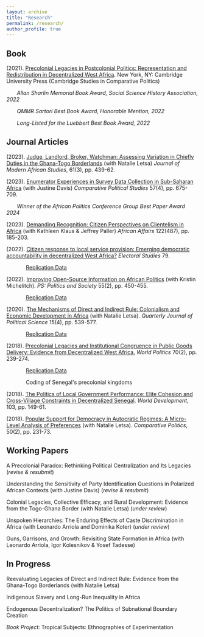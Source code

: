 ```yaml
---
layout: archive
title: "Research"
permalink: /research/
author_profile: true
---
```


Book 
-------

(2021). [Precolonial Legacies in Postcolonial Politics: Representation and Redistribution in Decentralized West Africa][]. New York, NY: Cambridge University Press (Cambridge Studies in Comparative Politics)

[Precolonial Legacies in Postcolonial Politics: Representation and Redistribution in Decentralized West Africa]: https://www.cambridge.org/core/books/precolonial-legacies-in-postcolonial-politics/AC53415517557472924C75C1BE2915D0

&nbsp;&nbsp;&nbsp;&nbsp;&nbsp;&nbsp; _Allan Sharlin Memorial Book Award, Social Science History Association, 2022_

&nbsp;&nbsp;&nbsp;&nbsp;&nbsp;&nbsp; _QMMR Sartori Best Book Award, Honorable Mention, 2022_

&nbsp;&nbsp;&nbsp;&nbsp;&nbsp;&nbsp; _Long-Listed for the Luebbert Best Book Award, 2022_
    

Journal Articles 
-------

(2023). [Judge, Landlord, Broker, Watchman: Assessing Variation in Chiefly Duties in the Ghana-Togo Borderlands][] (with Natalie Letsa) _Journal of Modern African Studies_, 61(3), pp. 439-62.

[Judge, Landlord, Broker, Watchman: Assessing Variation in Chiefly Duties in the Ghana-Togo Borderlands]: https://doi.org/10.1017/S0022278X23000150

(2023). [Enumerator Experiences in Survey Data Collection in Sub-Saharan Africa][] (with Justine Davis) _Comparative Political Studies_ 57(4), pp. 675-709. 

&nbsp;&nbsp;&nbsp;&nbsp;&nbsp;&nbsp; _Winner of the African Politics Conference Group Best Paper Award 2024_

[Enumerator Experiences in Survey Data Collection in Sub-Saharan Africa]: https://journals.sagepub.com/doi/10.1177/00104140231178735

(2023). [Demanding Recognition: Citizen Perspectives on Clientelism in Africa][] (with Kathleen Klaus & Jeffrey Paller) _African Affairs_ 122(487), pp. 185-203.

[Demanding Recognition: Citizen Perspectives on Clientelism in Africa]: https://academic.oup.com/afraf/article/122/487/185/7169105

(2022). [Citizen response to local service provision: Emerging democratic accountability in decentralized West Africa?][] _Electoral Studies_ 79.

&nbsp;&nbsp;&nbsp;&nbsp;&nbsp;&nbsp;&nbsp;&nbsp;&nbsp;&nbsp;&nbsp;&nbsp; [Replication Data][] 

[Replication Data]: https://marthawilfahrt.weebly.com/uploads/2/9/9/3/29939255/wilfahrt_electoral_studies_2022_replication_data.zip

[Citizen response to local service provision: Emerging democratic accountability in decentralized West Africa?]: https://authors.elsevier.com/a/1fXDnxRaZcPN3

(2022). [Improving Open-Source Information on African Politics][] (with Kristin Michelitch). _PS: Politics and Society_ 55(2), pp. 450-455.

&nbsp;&nbsp;&nbsp;&nbsp;&nbsp;&nbsp;&nbsp;&nbsp;&nbsp;&nbsp;&nbsp;&nbsp; [Replication Data][]

[Replication Data]: [https://marthawilfahrt.weebly.com/uploads/2/9/9/3/29939255/wilfahrt_electoral_studies_2022_replication_data.zip](https://doi.org/10.7910/DVN/IJUVUG)

[Improving Open-Source Information on African Politics]: https://www.cambridge.org/core/journals/ps-political-science-and-politics/article/improving-opensource-information-on-african-politics-one-student-at-a-time/14D088517832EA5DFE2D33E4A36AE4B9

(2020). [The Mechanisms of Direct and Indirect Rule: Colonialism and Economic Development in Africa][] (with Natalie Letsa). _Quarterly Journal of Political Science_ 15(4), pp. 539-577.

&nbsp;&nbsp;&nbsp;&nbsp;&nbsp;&nbsp;&nbsp;&nbsp;&nbsp;&nbsp;&nbsp;&nbsp; [Replication Data][]

[Replication Data]: https://www.nowpublishers.com/article/details/supplementary-info/100.00019086_supp.zip

[The Mechanisms of Direct and Indirect Rule: Colonialism and Economic Development in Africa]: https://www.nowpublishers.com/article/Details/QJPS-19086

(2018). [Precolonial Legacies and Institutional Congruence in Public Goods Delivery: Evidence from Decentralized West Africa.][] _World Politics_ 70(2), pp. 239-274.

[Precolonial Legacies and Institutional Congruence in Public Goods Delivery: Evidence from Decentralized West Africa.]: https://www.cambridge.org/core/journals/world-politics/article/precolonial-legacies-and-institutional-congruence-in-public-goods-delivery/5BA3EFBDEB0981B965801B9C1DA31D64

&nbsp;&nbsp;&nbsp;&nbsp;&nbsp;&nbsp;&nbsp;&nbsp;&nbsp;&nbsp;&nbsp;&nbsp; [​Replication Data](https://dataverse.harvard.edu/dataset.xhtml?persistentId=doi:10.7910/DVN/O9PUSY)

&nbsp;&nbsp;&nbsp;&nbsp;&nbsp;&nbsp;&nbsp;&nbsp;&nbsp;&nbsp;&nbsp;&nbsp; ​Coding of Senegal's precolonial kingdoms

(2018). [The Politics of Local Government Performance: Elite Cohesion and Cross-Village Constraints in Decentralized Senegal][]. _World Development_, 103, pp. 149-61.

[The Politics of Local Government Performance: Elite Cohesion and Cross-Village Constraints in Decentralized Senegal]: https://www.sciencedirect.com/science/article/pii/S0305750X17303029

(2018). [Popular Support for Democracy in Autocratic Regimes: A Micro-Level Analysis of Preferences][] (with Natalie Letsa). _Comparative Politics_, 50(2), pp. 231-73.

[Popular Support for Democracy in Autocratic Regimes: A Micro-Level Analysis of Preferences]: http://www.ingentaconnect.com/contentone/cuny/cp/2018/00000050/00000002/art00006


Working Papers 
-------

A Precolonial Paradox: Rethinking Political Centralization and Its Legacies (_revise & resubmit_)

Understanding the Sensitivity of Party Identification Questions in Polarized African Contexts (with Justine Davis) (_revise & resubmit_)

Colonial Legacies, Collective Efficacy, and Rural Development: Evidence from the Togo-Ghana Border (with Natalie Letsa) (_under review_)

Unspoken Hierarchies: The Enduring Effects of Caste Discrimination in Africa (with Leonardo Arriola and Dominika Koter) (_under review_)

Guns, Garrisons, and Growth: Revisiting State Formation in Africa (with Leonardo Arriola, Igor Kolesnikov & Yosef Tadesse)


In Progress 
-------

Reevaluating Legacies of Direct and Indirect Rule: Evidence from the Ghana-Togo Borderlands (with Natalie Letsa)

Indigenous Slavery and Long-Run Inequality in Africa

Endogenous Decentralization? The Politics of Subnational Boundary Creation

_Book Project_: Tropical Subjects: Ethnographies of Experimentation
